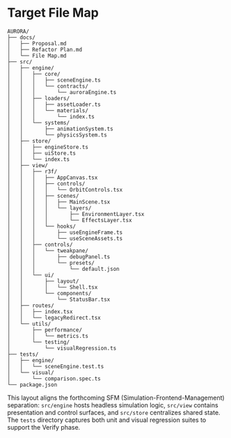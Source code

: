 # Target File Map

```
AURORA/
├── docs/
│   ├── Proposal.md
│   ├── Refactor Plan.md
│   └── File Map.md
├── src/
│   ├── engine/
│   │   ├── core/
│   │   │   ├── sceneEngine.ts
│   │   │   └── contracts/
│   │   │       └── auroraEngine.ts
│   │   ├── loaders/
│   │   │   ├── assetLoader.ts
│   │   │   └── materials/
│   │   │       └── index.ts
│   │   └── systems/
│   │       ├── animationSystem.ts
│   │       └── physicsSystem.ts
│   ├── store/
│   │   ├── engineStore.ts
│   │   ├── uiStore.ts
│   │   └── index.ts
│   ├── view/
│   │   ├── r3f/
│   │   │   ├── AppCanvas.tsx
│   │   │   ├── controls/
│   │   │   │   └── OrbitControls.tsx
│   │   │   ├── scenes/
│   │   │   │   ├── MainScene.tsx
│   │   │   │   └── layers/
│   │   │   │       ├── EnvironmentLayer.tsx
│   │   │   │       └── EffectsLayer.tsx
│   │   │   └── hooks/
│   │   │       ├── useEngineFrame.ts
│   │   │       └── useSceneAssets.ts
│   │   ├── controls/
│   │   │   └── tweakpane/
│   │   │       ├── debugPanel.ts
│   │   │       └── presets/
│   │   │           └── default.json
│   │   └── ui/
│   │       ├── layout/
│   │       │   └── Shell.tsx
│   │       └── components/
│   │           └── StatusBar.tsx
│   ├── routes/
│   │   ├── index.tsx
│   │   └── legacyRedirect.tsx
│   └── utils/
│       ├── performance/
│       │   └── metrics.ts
│       └── testing/
│           └── visualRegression.ts
├── tests/
│   ├── engine/
│   │   └── sceneEngine.test.ts
│   └── visual/
│       └── comparison.spec.ts
└── package.json
```

This layout aligns the forthcoming SFM (Simulation-Frontend-Management) separation: `src/engine` hosts headless simulation logic, `src/view` contains presentation and control surfaces, and `src/store` centralizes shared state. The `tests` directory captures both unit and visual regression suites to support the Verify phase.
